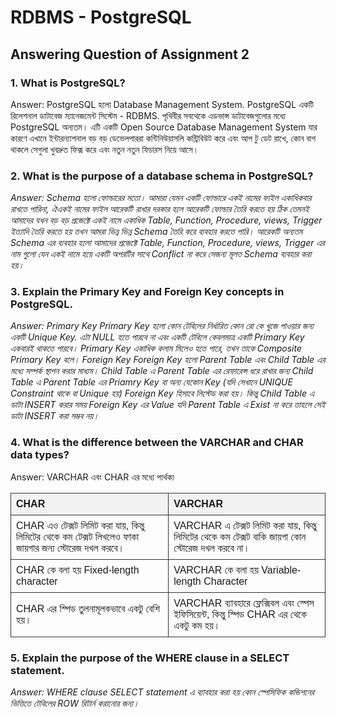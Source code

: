 # RDBMS - PostgreSQL

## Answering Question of Assignment 2

### 1. What is PostgreSQL?

Answer: PostgreSQL হলো Database Management System. PostgreSQL একটি রিলেশনাল ডাটাবেজ ম্যানেজমেন্ট সিস্টেম - RDBMS. পৃথিবীর সবথেকে এডভান্স ডাটাবেজগুলোর মধ্যে PostgreSQL অন্যতম। এটি একটি Open Source Database Management System যার কারণে এখানে ইন্টারন্যাশনাল বড় বড় ডেভেলপাররা কন্টিনিউয়াসলি কন্ট্রিবিউট করে এবং আপ টু ডেট রাখে, কোন বাগ থাকলে সেগুলা খুবদ্রুত ফিক্স করে এবং নতুন নতুন ফিচারস নিয়ে আসে।

### 2. What is the purpose of a database schema in PostgreSQL? <br>

<i>Answer: Schema হলো ফোল্ডারের মতো। আমারা যেমন একটি ফোল্ডারে একই নামের ফাইল একাধিকবার রাখতে পারিনা, ঐএকই নামের ফাইল আরেকটি রাখার দরকার হলে আরেকটি ফোল্ডার তৈরি করতে হয় ঠিক তেমনই আমাদের যখন বড় বড় প্রজেক্টে একই নামে একাধিক Table, Function, Procedure, views, Trigger ইত্যাদি তৈরি করতে হয় তখন আমরা ভিন্ন ভিন্ন Schema তৈরি করে ব্যবহার করতে পারি। আরেকটি অন্যতম Schema এর ব্যবহার হলো আমাদের প্রজেক্টে Table, Function, Procedure, views, Trigger এর নাম গুলো যেন একই নামে হয়ে একটি অপরটির সাথে Conflict না করে সেজন্য মূলত Schema ব্যবহার করা হয়।</i>

### 3. Explain the Primary Key and Foreign Key concepts in PostgreSQL. <br>

<i>Answer: Primary Key
Primary Key হলো কোন টেবিলের নির্ধারিত কোন রো কে খুজে পাওয়ার জন্য একটি Unique Key. এটা NULL হতে পারবে না এবং একটি টেবিলে কেবলমাত্র একটি Primary Key একবারই থাকতে পারবে। Primary Key একাধিক কলাম মিলেও হতে পারে, তখন তাকে Composite Primary Key বলে।
Foreign Key
Foreign Key হলো Parent Table এবং Child Table এর মধ্যে সম্পর্ক স্থাপন করার মাধ্যম। Child Table এ Parent Table এর রেফারেন্স ধরে রাখার জন্য Child Table এ Parent Table এর Priamry Key বা অন্য যেকোন Key (যদি সেখানে UNIQUE Constraint থাকে বা Unique হয়) Foreign Key হিসাবে লিস্টেড করা হয়। কিন্তু Child Table এ ডাটা INSERT করার সময় Foreign Key এর Value যদি Parent Table এ Exist না করে তাহলে সেই ডাটা INSERT করা সম্ভব নয়।</i>

### 4. What is the difference between the VARCHAR and CHAR data types?<br>

Answer: VARCHAR এবং CHAR এর মধ্যে পার্থক্য 

<table style="border-collapse: collapse; width: 100%; font-family: Arial, sans-serif;">
  <thead>
    <tr style="background-color: #f2f2f2;">
      <th style="border: 1px solid #333; padding: 8px; text-align: left;">CHAR</th>
      <th style="border: 1px solid #333; padding: 8px; text-align: left;">VARCHAR</th>
    </tr>
  </thead>
  <tbody>
    <tr>
      <td style="border: 1px solid #333; padding: 8px;">
        CHAR এও টেক্সট লিমিট করা যায়, কিন্তু লিমিটের থেকে কম টেক্সট লিখলেও ফাকা জায়গার জন্য স্টোরেজ দখল করবে।
      </td>
      <td style="border: 1px solid #333; padding: 8px;">
        VARCHAR এ টেক্সট লিমিট করা যায়, কিন্তু লিমিটের থেকে কম টেক্সট বাকি জায়গা কোন স্টোরেজ দখল করবে না।
      </td>
    </tr>
    <tr>
      <td style="border: 1px solid #333; padding: 8px;">
        CHAR কে বলা হয় Fixed-length character
      </td>
      <td style="border: 1px solid #333; padding: 8px;">
        VARCHAR কে বলা হয় Variable-length Character
      </td>
    </tr>
    <tr>
      <td style="border: 1px solid #333; padding: 8px;">
        CHAR এর স্পিড তুলনামূলকভাবে একটু বেশি হয়।
      </td>
      <td style="border: 1px solid #333; padding: 8px;">
        VARCHAR ব্যাবহারে ফ্লেক্সিবল এবং স্পেস ইফিসিয়েন্ট, কিন্তু স্পিড CHAR এর থেকে একটু কম হয়।
      </td>
    </tr>
  </tbody>
</table>

### 5. Explain the purpose of the WHERE clause in a SELECT statement. <br>
<i>Answer: WHERE clause SELECT statement এ ব্যাবহার করা হয় কোন স্পেসিফিক কন্ডিশনের ভিত্তিতে টেবিলের ROW রিটার্ন করানোর জন্য।</i>

